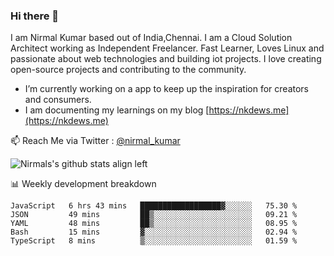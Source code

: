 ### Hi there 👋

 I am Nirmal Kumar based out of India,Chennai. I am a Cloud Solution Architect working as Independent Freelancer. Fast Learner, Loves Linux and passionate about web technologies and building iot projects. I love creating open-source projects and contributing to the community.

- I’m currently working on a app to keep up the inspiration for creators and consumers.
- I am documenting my learnings on my blog [https://nkdews.me](https://nkdews.me)

📫 Reach Me via  Twitter : [@nirmal_kumar](https://twitter.com/nirmal_kumar)

![Nirmals's github stats align left](https://github-readme-stats.vercel.app/api?username=nk-gears&show_icons=true)


📊 Weekly development breakdown

<!--START_SECTION:waka-->
```text
JavaScript   6 hrs 43 mins   ██████████████████▓░░░░░░   75.30 % 
JSON         49 mins         ██▒░░░░░░░░░░░░░░░░░░░░░░   09.21 % 
YAML         48 mins         ██▒░░░░░░░░░░░░░░░░░░░░░░   08.95 % 
Bash         15 mins         ▓░░░░░░░░░░░░░░░░░░░░░░░░   02.94 % 
TypeScript   8 mins          ▒░░░░░░░░░░░░░░░░░░░░░░░░   01.59 % 
```
<!--END_SECTION:waka-->


